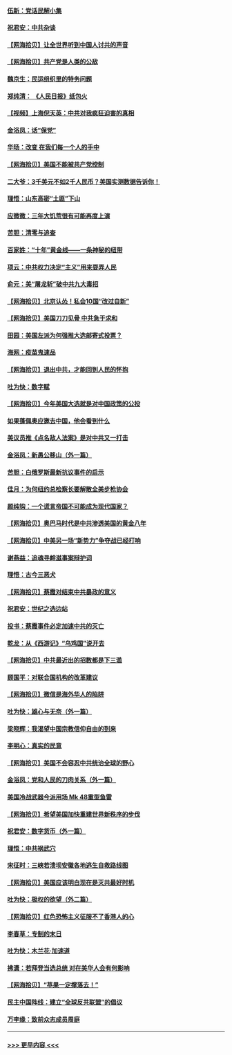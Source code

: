 #### [伍新：党话民解小集](../pages/nsc993/n12366907.md?t=08302355) 
#### [祝君安：中共杂谈](../pages/nsc993/n12366076.md?t=08302355) 
#### [【网海拾贝】让全世界听到中国人讨共的声音](../pages/nsc993/n12365569.md?t=08302355) 
#### [【网海拾贝】共产党是人类的公敌](../pages/nsc993/n12363182.md?t=08302355) 
#### [魏京生：民运组织里的特务问题](../pages/nsc993/n12363010.md?t=08302355) 
#### [郑纯清： 《人民日报》纸包火](../pages/nsc993/n12362706.md?t=08302355) 
#### [【视频】上海倪天英：中共对我疯狂迫害的真相](../pages/nsc993/n12356341.md?t=08302355) 
#### [金浴凤：话“保党”](../pages/nsc993/n12361867.md?t=08302355) 
#### [华旸：改变 在我们每一个人的手中](../pages/nsc993/n12361774.md?t=08302355) 
#### [【网海拾贝】美国不能被共产党控制](../pages/nsc993/n12360271.md?t=08302355) 
#### [二大爷：3千美元不如2千人民币？美国实测数据告诉你！](../pages/nsc993/n12358563.md?t=08302355) 
#### [理悟：山东高密“土匪”下山](../pages/nsc993/n12358535.md?t=08302355) 
#### [应微微：三年大饥荒很有可能再度上演](../pages/nsc993/n12358523.md?t=08302355) 
#### [苦胆：清零与追查](../pages/nsc993/n12358501.md?t=08302355) 
#### [百家姓：“十年”黄金线——一条神秘的纽带](../pages/nsc993/n12358319.md?t=08302355) 
#### [项云：中共权力决定“主义”用来耍弄人民](../pages/nsc993/n12358172.md?t=08302355) 
#### [俞元：美“屠龙斩”破中共九大毒招](../pages/nsc993/n12357822.md?t=08302355) 
#### [【网海拾贝】北京认怂！私会10国“改过自新”](../pages/nsc993/n12357784.md?t=08302355) 
#### [【网海拾贝】美国刀刀见骨 中共急于求和](../pages/nsc993/n12355511.md?t=08302355) 
#### [田园：美国左派为何强推大选邮寄式投票？](../pages/nsc993/n12352963.md?t=08302355) 
#### [海网：疫苗鬼速品](../pages/nsc993/n12354438.md?t=08302355) 
#### [【网海拾贝】退出中共，才能回到人民的怀抱](../pages/nsc993/n12352634.md?t=08302355) 
#### [吐为快：数字赋](../pages/nsc993/n12352317.md?t=08302355) 
#### [【网海拾贝】今年美国大选就是对中国政策的公投](../pages/nsc993/n12350973.md?t=08302355) 
#### [如果蓬佩奥应邀去中国，他会看到什么](../pages/nsc993/n12350945.md?t=08302355) 
#### [美议员推《点名敌人法案》是对中共又一打击](../pages/nsc993/n12350765.md?t=08302355) 
#### [金浴凤：新愚公移山（外一篇）](../pages/nsc993/n12350253.md?t=08302355) 
#### [苦胆：白俄罗斯最新抗议事件的启示](../pages/nsc993/n12349989.md?t=08302355) 
#### [佳月：为何纽约总检察长要解散全美步枪协会](../pages/nsc993/n12349939.md?t=08302355) 
#### [颜纯钩：一个谎言帝国不可能成为现代国家？](../pages/nsc993/n12349898.md?t=08302355) 
#### [【网海拾贝】奥巴马时代是中共渗透美国的黄金八年](../pages/nsc993/n12349284.md?t=08302355) 
#### [【网海拾贝】中美另一场“新势力”争夺战已经打响](../pages/nsc993/n12346998.md?t=08302355) 
#### [谢燕益：追魂寻衅滋事案辩护词](../pages/nsc993/n12346892.md?t=08302355) 
#### [理悟：古今三恶犬](../pages/nsc993/n12345190.md?t=08302355) 
#### [【网海拾贝】蔡霞对结束中共暴政的意义](../pages/nsc993/n12344263.md?t=08302355) 
#### [祝君安：世纪之选边站](../pages/nsc993/n12342382.md?t=08302355) 
#### [投书：蔡霞事件必定加速中共的灭亡](../pages/nsc993/n12341881.md?t=08302355) 
#### [乾龙：从《西游记》“乌鸡国”说开去](../pages/nsc993/n12341690.md?t=08302355) 
#### [【网海拾贝】中共最近出的招数都是下三滥](../pages/nsc993/n12341593.md?t=08302355) 
#### [顾国平：对联合国机构的改革建议](../pages/nsc993/n12339928.md?t=08302355) 
#### [【网海拾贝】微信是海外华人的陷阱](../pages/nsc993/n12338868.md?t=08302355) 
#### [吐为快：雄心与无奈（外一篇）](../pages/nsc993/n12338132.md?t=08302355) 
#### [梁晓辉：我渴望中国宗教信仰自由的到来](../pages/nsc993/n12336657.md?t=08302355) 
#### [李明心：真实的民意](../pages/nsc993/n12336089.md?t=08302355) 
#### [【网海拾贝】美国不会容忍中共统治全球的野心](../pages/nsc993/n12336063.md?t=08302355) 
#### [金浴凤：党和人民的刀肉关系（外一篇）](../pages/nsc993/n12335834.md?t=08302355) 
#### [美国冷战武器今派用场 Mk 48重型鱼雷](../pages/nsc993/n12335354.md?t=08302355) 
#### [【网海拾贝】希望美国加快重建世界新秩序的步伐](../pages/nsc993/n12334224.md?t=08302355) 
#### [祝君安：数字货币（外一篇）](../pages/nsc993/n12334186.md?t=08302355) 
#### [理悟：中共祸武穴](../pages/nsc993/n12333962.md?t=08302355) 
#### [宋征时：三峡若溃坝安徽各地逃生自救路线图](../pages/nsc993/n12332450.md?t=08302355) 
#### [【网海拾贝】美国应该明白现在是灭共最好时机](../pages/nsc993/n12332313.md?t=08302355) 
#### [吐为快：极权的欲望（外二篇）](../pages/nsc993/n12332089.md?t=08302355) 
#### [【网海拾贝】红色恐怖主义征服不了香港人的心](../pages/nsc993/n12329296.md?t=08302355) 
#### [李春草：专制的末日](../pages/nsc993/n12329079.md?t=08302355) 
#### [吐为快：木兰花‧加速道](../pages/nsc993/n12327366.md?t=08302355) 
#### [拂潇：若拜登当选总统 对在美华人会有何影响](../pages/nsc993/n12295996.md?t=08302355) 
#### [【网海拾贝】“苹果一定撑落去！”](../pages/nsc993/n12326784.md?t=08302355) 
#### [民主中国阵线：建立“全球反共联盟”的倡议](../pages/nsc993/n12324177.md?t=08302355) 
#### [万李缘：致前众志成员周庭](../pages/nsc993/n12324635.md?t=08302355) 

----
#### [ >>> 更早内容 <<< ](../indexes/nsc993-earlier.md)
